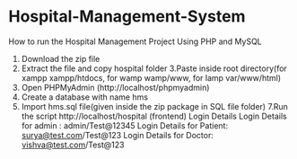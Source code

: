 # Hospital-Management-System
How to run the Hospital Management Project Using PHP and MySQL

1. Download the zip file
2. Extract the file and copy hospital folder
3.Paste inside root directory(for xampp xampp/htdocs, for wamp wamp/www, for lamp var/www/html)
4. Open PHPMyAdmin (http://localhost/phpmyadmin)
5. Create a database with name hms
6. Import hms.sql file(given inside the zip package in SQL file folder)
7.Run the script http://localhost/hospital (frontend)
Login Details
Login Details for admin : admin/Test@12345
Login Details for Patient: surya@test.com/Test@123
Login Details for Doctor: vishva@test.com/Test@123

